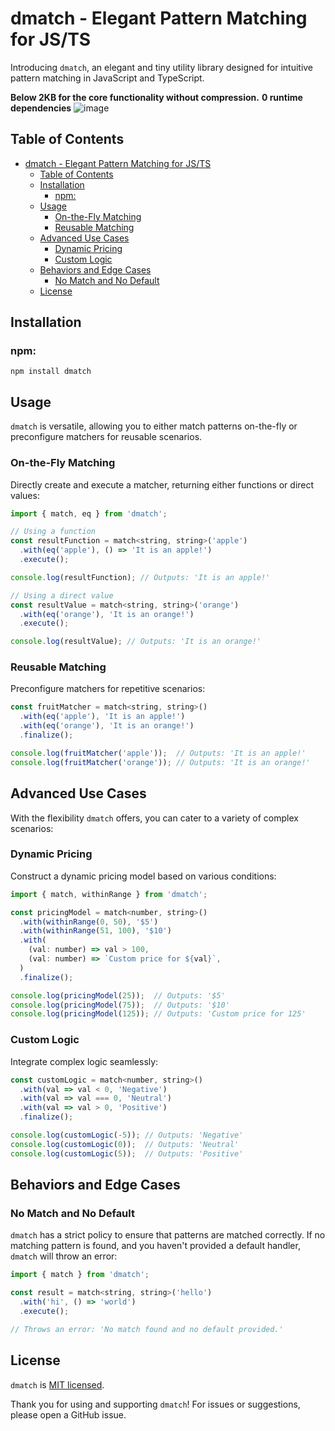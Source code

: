 # dmatch - Elegant Pattern Matching for JS/TS

Introducing `dmatch`, an elegant and tiny utility library designed for intuitive pattern matching in JavaScript and TypeScript.

**Below 2KB for the core functionality without compression.**
**0 runtime dependencies**
![image](https://github.com/eDimka/dmatch/assets/5039029/1d989a90-0302-4023-bb27-90bf0a341934)

## Table of Contents

- [dmatch - Elegant Pattern Matching for JS/TS](#dmatch---elegant-pattern-matching-for-jsts)
  - [Table of Contents](#table-of-contents)
  - [Installation](#installation)
    - [npm:](#npm)
  - [Usage](#usage)
    - [On-the-Fly Matching](#on-the-fly-matching)
    - [Reusable Matching](#reusable-matching)
  - [Advanced Use Cases](#advanced-use-cases)
    - [Dynamic Pricing](#dynamic-pricing)
    - [Custom Logic](#custom-logic)
  - [Behaviors and Edge Cases](#behaviors-and-edge-cases)
    - [No Match and No Default](#no-match-and-no-default)
  - [License](#license)

## Installation

### npm:

```shell
npm install dmatch
```

## Usage

`dmatch` is versatile, allowing you to either match patterns on-the-fly or preconfigure matchers for reusable scenarios.

### On-the-Fly Matching

Directly create and execute a matcher, returning either functions or direct values:

```javascript
import { match, eq } from 'dmatch';

// Using a function
const resultFunction = match<string, string>('apple')
  .with(eq('apple'), () => 'It is an apple!')
  .execute();

console.log(resultFunction); // Outputs: 'It is an apple!'

// Using a direct value
const resultValue = match<string, string>('orange')
  .with(eq('orange'), 'It is an orange!')
  .execute();

console.log(resultValue); // Outputs: 'It is an orange!'
```

### Reusable Matching

Preconfigure matchers for repetitive scenarios:

```javascript
const fruitMatcher = match<string, string>()
  .with(eq('apple'), 'It is an apple!')
  .with(eq('orange'), 'It is an orange!')
  .finalize();

console.log(fruitMatcher('apple'));  // Outputs: 'It is an apple!'
console.log(fruitMatcher('orange')); // Outputs: 'It is an orange!'
```

## Advanced Use Cases

With the flexibility `dmatch` offers, you can cater to a variety of complex scenarios:

### Dynamic Pricing

Construct a dynamic pricing model based on various conditions:

```javascript
import { match, withinRange } from 'dmatch';

const pricingModel = match<number, string>()
  .with(withinRange(0, 50), '$5')
  .with(withinRange(51, 100), '$10')
  .with(
    (val: number) => val > 100,
    (val: number) => `Custom price for ${val}`,
  )
  .finalize();

console.log(pricingModel(25));  // Outputs: '$5'
console.log(pricingModel(75));  // Outputs: '$10'
console.log(pricingModel(125)); // Outputs: 'Custom price for 125'
```

### Custom Logic

Integrate complex logic seamlessly:

```javascript
const customLogic = match<number, string>()
  .with(val => val < 0, 'Negative')
  .with(val => val === 0, 'Neutral')
  .with(val => val > 0, 'Positive')
  .finalize();

console.log(customLogic(-5)); // Outputs: 'Negative'
console.log(customLogic(0));  // Outputs: 'Neutral'
console.log(customLogic(5));  // Outputs: 'Positive'
```

## Behaviors and Edge Cases

### No Match and No Default

`dmatch` has a strict policy to ensure that patterns are matched correctly. If no matching pattern is found, and you haven't provided a default handler, `dmatch` will throw an error:

```javascript
import { match } from 'dmatch';

const result = match<string, string>('hello')
  .with('hi', () => 'world')
  .execute();

// Throws an error: 'No match found and no default provided.'
```

## License

`dmatch` is [MIT licensed](./LICENSE).

Thank you for using and supporting `dmatch`! For issues or suggestions, please open a GitHub issue.
